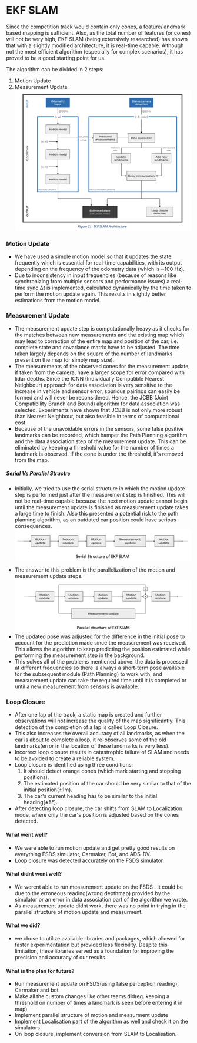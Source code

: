 # EKF SLAM

Since the competition track would contain only cones, a feature/landmark based mapping is sufficient. Also, as the total number of features (or cones) will not be very high, EKF SLAM (being extensively researched) has shown that with a slightly modified architecture, it is real-time capable. Although not the most efficient algorithm (especially for complex scenarios), it has proved to be a good starting point for us.

The algorithm can be divided in 2 steps:<br>
1. Motion Update<br>
2. Measurement Update
![ekf slam structure](ekf_slam_structure.png)

### Motion Update
- We have used a simple motion model so that it updates the state frequently which is essential for real-time capabilities, with its output depending on the frequency of the odometry data (which is ~100 Hz).
- Due to inconsistency in input frequencies (because of reasons like synchronizing from multiple sensors and performance issues) a real-time sync Δt is implemented, calculated dynamically by the time taken to perform the motion update again. This results in slightly better estimations from the motion model.

### Measurement Update
- The measurement update step is computationally heavy as it checks for the matches between new measurements and the existing map which may lead to correction of the entire map and position of the car, i.e. complete state and covariance matrix have to be adjusted. The time taken largely depends on the square of the number of landmarks present on the map (or simply map size).
- The measurements of the observed cones for the measurement update, if taken from the camera, have a larger scope for error compared with lidar depths. Since the ICNN (Individually Compatible Nearest Neighbour) approach for data association is very sensitive to the increase in vehicle and sensor error, spurious pairings can easily be formed and will never be reconsidered. Hence, the JCBB (Joint Compatibility Branch and Bound) algorithm for data association was selected. Experiments have shown that JCBB is not only more robust than Nearest Neighbour, but also feasible in terms of computational cost.
- Because of the unavoidable errors in the sensors, some false positive landmarks can be recorded, which hamper the Path Planning algorithm and the data association step of the measurement update. This can be eliminated by keeping a threshold value for the number of times a landmark is observed. If the cone is under the threshold, it's removed from the map.

##### Serial Vs Parallel Structre
 - Initially, we tried to use the serial structure in which the motion update step is performed just after the measurement step is finished. This will not be real-time capable because the next motion update cannot begin until the measurement update is finished as measurement update takes a large time to finish. Also this presented a potential risk to the path planning algorithm, as an outdated car position could have serious consequences.
![serial structure of motion and measurement update](serial_structure.png)
<!-- *<center>Fig:</center>* -->
- The answer to this problem is the parallelization of the motion and measurement update steps.
![parallel structure of motion and measurement update](parallel_structure.png)
- The updated pose was adjusted for the difference in the initial pose to account for the prediction made since the measurement was received. This allows the algorithm to keep predicting the position estimated while performing the measurement step in the background. 
- This solves all of the problems mentioned above: the data is processed at different frequencies so there is always a short-term pose available for the subsequent module (Path Planning) to work with, and measurement update can take the required time until it is completed or until a new measurement from sensors is available.

### Loop Closure
- After one lap of the track, a static map is created and further observations will not increase the quality of the map significantly. This detection of the completion of a lap is called Loop Closure.
- This also increases the overall accuracy of all landmarks, as when the car is about to complete a loop, it re-observes some of the old landmarks(error in the location of these landmarks is very less).
- Incorrect loop closure results in catastrophic failure of SLAM and needs to be avoided to create a reliable system.
-  Loop closure is identified using three conditions:<br>
    1. It should detect orange cones (which mark starting and stopping positions).
    2. The estimated position of the car should be very similar to that of the initial position(±1m).
    3. The car's current heading has to be similar to the initial heading(±5°).
- After detecting loop closure, the car shifts from SLAM to Localization mode, where only the car's position is adjusted based on the cones detected.

#### What went well?
- We were able to run motion update and get pretty good results on everything FSDS simulator, Carmaker, Bot, and ADS-DV.
- Loop closure was detected accurately on the FSDS simulator.

#### What didnt went well?
- We werent able to run measurement update on the FSDS . It could be due to the erroneous reading(wrong depthmap) provided by the simulator or an error in data association part of the algorithm we wrote.
- As measurement update didnt work, there was no point in trying in the parallel structure of motion update and measurment. 

#### What we did?
- we chose to utilize available libraries and packages, which allowed for faster experimentation but provided less flexibility. Despite this limitation, these libraries served as a foundation for improving the precision and accuracy of our results.

#### What is the plan for future?
- Run measurement update on FSDS(using false perception reading), Carmaker and bot
- Make all the custom changes like other teams did(eg. keeping a threshold on number of times a landmark is seen before entering it in map)
- Implement parallel structure of motion and measurment update
- Implement Localisation part of the algorithm as well and check it on the simulators.
- On loop closure, implement conversion from SLAM to Localisation.








